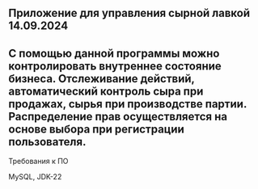 Приложение для управления сырной лавкой 14.09.2024
---
С помощью данной программы можно контролировать внутреннее состояние бизнеса.
Отслеживание действий, автоматический контроль сыра при продажах, сырья при производстве партии.
Распределение прав осуществляется на основе выбора при регистрации пользователя.
---
Требования к ПО

MySQL, JDK-22